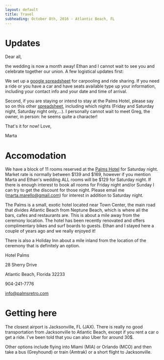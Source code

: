 ```yaml
---
layout: default
title: Travel
subheading: October 8th, 2016 - Atlantic Beach, FL
---
```



# Updates

Dear all,

the wedding is now a month away! Ethan and I cannot wait to see you and celebrate together our union. 
A few logistical updates first:

We set up a [google spreadsheet](https://docs.google.com/spreadsheets/d/1LP7XYf56kV703ZLHnGwH4H7QZds6baYzsP4VDncw0Ns/edit?usp=sharing) for carpooling and ride sharing. If you need a ride or you have a car and have seats available type up your information, including your contact info and your date and time of arrival. 

Second, if you are staying or intend to stay at the Palms Hotel, please say so on this other [spreadsheet](https://docs.google.com/spreadsheets/d/1AuXi1MT7f4kClFAMR_qvWEw9s9_TGAwXMHPKjLU5pzQ/edit?usp=sharing), including which nights (Friday and Saturday night, Saturday night only,...). I personally cannot wait to meet Greg, the owner, in person: he seems quite a character!

That's it for now!
Love,

Marta 


# Accomodation

We have a block of 11 rooms reserved at the [Palms Hotel](http://www.palmsretro.com/) for Saturday night. Market rate is normally between $139 and $169, however if you mention Marta and Ethan's wedding ALL rooms will be $129 for Saturday night. If there is enough interest to book all rooms for Friday night and/or Sunday I can try to get the discount for those night. Please email me (marta.marello@gmail.com) for interest in addition to Saturday night.

The Palms is a small, exotic hotel located near Town Center, the main road that divides Atlantic Beach from Neptune Beach, which is where all the bars, cafes and restaurants are. This is about a mile away from the ceremony location. The hotel has been recently renovated and offers complimentary bikes and surf boards to guests. Ethan and I stayed here a couple of years ago and we really enjoyed it!

There is also a Holiday Inn about a mile inland from the location of the ceremony that is definitely an option.

Hotel Palms

28 Sherry Drive

Atlantic Beach, Florida 32233

904-241-7776

info@palmsretro.com 



# Getting here

The closest airport is Jacksonville, FL (JAX). There is really no good transportation from Jacksonville to Atlantic Beach, except if you rent a car o get a ride. I've been told that you can also Uber for around 30$.

Other options include flying into Miami (MIA) or Orlando (MCO) and then take a bus (Greyhound) or train (Amtrak) or a short flight to Jacksonville. 
